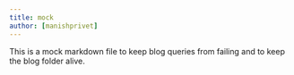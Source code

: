 ```yaml
---
title: mock
author: [manishprivet]
---
```


This is a mock markdown file to keep blog queries from failing and to keep the blog folder alive.

